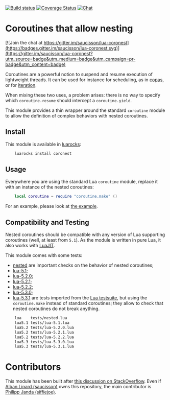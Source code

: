 [![Build status](https://app.wercker.com/status/fabe64935aed6dc3b342c401d57d227f/s/master "wercker status")](https://app.wercker.com/project/byKey/fabe64935aed6dc3b342c401d57d227f)
[![Coverage Status](https://coveralls.io/repos/saucisson/lua-coronest/badge.svg?branch=master&service=github)](https://coveralls.io/github/saucisson/lua-coronest?branch=master)
[![Chat](https://badges.gitter.im/saucisson/lua-coronest.svg)](https://gitter.im/saucisson/lua-coronest?utm_source=badge&utm_medium=badge&utm_campaign=pr-badge&utm_content=badge)

# Coroutines that allow nesting

[![Join the chat at https://gitter.im/saucisson/lua-coronest](https://badges.gitter.im/saucisson/lua-coronest.svg)](https://gitter.im/saucisson/lua-coronest?utm_source=badge&utm_medium=badge&utm_campaign=pr-badge&utm_content=badge)

Coroutines are a powerful notion to suspend and resume execution of
lightweight threads. It can be used for instance for scheduling,
as in [copas](http://keplerproject.github.io/copas/), or for
[iteration](http://www.lua.org/pil/9.3.html).

When mixing these two uses, a problem arises: there is no way to specify
which `coroutine.resume` should intercept a `coroutine.yield`.

This module provides a thin wrapper around the standard `coroutine`
module to allow the definition of complex behaviors with nested
coroutines.

## Install

This module is available in [luarocks](https://luarocks.org):

````sh
    luarocks install coronest
````

## Usage

Everywhere you are using the standard Lua `coroutine` module,
replace it with an instance of the nested coroutines:

```lua
    local coroutine = require "coroutine.make" ()
```

For an example, please look at [the example](examples/usage.lua).

## Compatibility and Testing

Nested coroutines should be compatible with any version of Lua supporting
coroutines (well, at least from `5.1`). As the module is written in pure Lua,
it also works with [LuaJIT](http://luajit.org/).

This module comes with some tests:

* [nested](tests/nested.lua) are important checks on the behavior of
  nested coroutines;
* [lua-5.1](tests/lua-5.1.lua);
* [lua-5.2.0](tests/lua-5.2.0.lua);
* [lua-5.2.1](tests/lua-5.2.1.lua);
* [lua-5.2.2](tests/lua-5.2.2.lua);
* [lua-5.3.0](tests/lua-5.3.0.lua);
* [lua-5.3.1](tests/lua-5.3.1.lua) are tests imported from the
  [Lua testsuite](http://www.lua.org/tests/),
  but using the `coroutine.make` instead of standard coroutines;
  they allow to check that nested coroutines do not break anything.

````sh
    lua    tests/nested.lua
    lua5.1 tests/lua-5.1.lua
    lua5.2 tests/lua-5.2.0.lua
    lua5.2 tests/lua-5.2.1.lua
    lua5.2 tests/lua-5.2.2.lua
    lua5.3 tests/lua-5.3.0.lua
    lua5.3 tests/lua-5.3.1.lua
````

# Contributors

This module has been built after
[this discussion on StackOverflow](http://stackoverflow.com/questions/27123966).
Even if [Alban Linard (saucisson)](https://github.com/saucisson) owns this
repository, the main contributor is
[Philipp Janda (siffiejoe)](https://github.com/siffiejoe).
